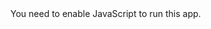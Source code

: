 <!doctype html><html lang="en"><head><meta charset="utf-8"/><link rel="icon" href="/favicon.ico"/><meta name="viewport" content="width=device-width,initial-scale=1"/><meta name="theme-color" content="#000000"/><meta name="description" content="Web site created using create-react-app"/><link rel="apple-touch-icon" href="/logo192.png"/><link rel="manifest" href="/manifest.json"/><title>Spider-Cursor</title><script defer="defer" src="/static/js/main.c05284c9.js"></script><link href="/static/css/main.22a669fb.css" rel="stylesheet"></head><body><noscript>You need to enable JavaScript to run this app.</noscript><div id="root"></div><script>function init(t){let i=document.getElementById(t),s=i.getContext("2d"),n=i.width=window.innerWidth,h=i.height=window.innerHeight;return s.fillStyle="rgba(30,30,30,1)",s.fillRect(0,0,n,h),{c:s,canvas:i}}window.requestAnimFrame=function(){return window.requestAnimationFrame||window.webkitRequestAnimationFrame||window.mozRequestAnimationFrame||window.oRequestAnimationFrame||window.msRequestAnimationFrame||function(t){window.setTimeout(t)}},window.onload=function(){let t=init("canvas").c,s=init("canvas").canvas,n=s.width=window.innerWidth,h=s.height=window.innerHeight,e={x:!1,y:!1},o={};function a(t,i,s,n){return Math.sqrt(Math.pow(s-t,2)+Math.pow(n-i,2))}class r{constructor(t,i,s,n){this.first=n,this.pos=n?{x:t.x,y:t.y}:{x:t.nextPos.x,y:t.nextPos.y},this.l=i,this.ang=s,this.nextPos={x:this.pos.x+this.l*Math.cos(this.ang),y:this.pos.y+this.l*Math.sin(this.ang)}}update(t){this.ang=Math.atan2(t.y-this.pos.y,t.x-this.pos.x),this.pos.x=t.x+this.l*Math.cos(this.ang-Math.PI),this.pos.y=t.y+this.l*Math.sin(this.ang-Math.PI),this.nextPos.x=this.pos.x+this.l*Math.cos(this.ang),this.nextPos.y=this.pos.y+this.l*Math.sin(this.ang)}fallback(t){this.pos.x=t.x,this.pos.y=t.y,this.nextPos.x=this.pos.x+this.l*Math.cos(this.ang),this.nextPos.y=this.pos.y+this.l*Math.sin(this.ang)}show(){t.lineTo(this.nextPos.x,this.nextPos.y)}}class l{constructor(t,i,s,n,h){this.x=t,this.y=i,this.l=s,this.n=n,this.t={},this.rand=Math.random(),this.segments=[new r(this,this.l/this.n,0,!0)];for(let t=1;t<this.n;t++)this.segments.push(new r(this.segments[t-1],this.l/this.n,0,!1))}move(t,i){this.angle=Math.atan2(i.y-this.y,i.x-this.x),this.dt=a(t.x,t.y,i.x,i.y)+5,this.t={x:i.x-.8*this.dt*Math.cos(this.angle),y:i.y-.8*this.dt*Math.sin(this.angle)},this.t.x?this.segments[this.n-1].update(this.t):this.segments[this.n-1].update(i);for(let t=this.n-2;t>=0;t--)this.segments[t].update(this.segments[t+1].pos);if(a(this.x,this.y,i.x,i.y)<=this.l+a(t.x,t.y,i.x,i.y)){this.segments[0].fallback({x:this.x,y:this.y});for(let t=1;t<this.n;t++)this.segments[t].fallback(this.segments[t-1].nextPos)}}show(i){if(a(this.x,this.y,i.x,i.y)<=this.l){t.globalCompositeOperation="lighter",t.beginPath(),t.lineTo(this.x,this.y);for(let t=0;t<this.n;t++)this.segments[t].show();t.strokeStyle="hsl("+(60*this.rand+180)+",100%,"+(60*this.rand+25)+"%)",t.lineWidth=2*this.rand,t.lineCap="round",t.lineJoin="round",t.stroke(),t.globalCompositeOperation="source-over"}}show2(i){t.beginPath(),a(this.x,this.y,i.x,i.y)<=this.l?(t.arc(this.x,this.y,2*this.rand+1,0,2*Math.PI),t.fillStyle="white"):(t.arc(this.x,this.y,2*this.rand,0,2*Math.PI),t.fillStyle="darkcyan"),t.fill()}}let x=500,y=[],d=!1,w={x:0,y:0},m={},c=0,g=10;for(let t=0;t<x;t++)y.push(new l(Math.random()*n,Math.random()*h,250*Math.random()+50,30,2*Math.random()*Math.PI));function u(){window.requestAnimFrame(u),t.clearRect(0,0,n,h),function(){for(e.x?(w.errx=e.x-w.x,w.erry=e.y-w.y):(w.errx=n/2+(h/2-g)*Math.sqrt(2)*Math.cos(c)/(Math.pow(Math.sin(c),2)+1)-w.x,w.erry=h/2+(h/2-g)*Math.sqrt(2)*Math.cos(c)*Math.sin(c)/(Math.pow(Math.sin(c),2)+1)-w.y),w.x+=w.errx/10,w.y+=w.erry/10,c+=.01,t.beginPath(),t.arc(w.x,w.y,a(m.x,m.y,w.x,w.y)+5,0,2*Math.PI),t.fillStyle="hsl(210,100%,80%)",t.fill(),i=0;i<x;i++)y[i].move(m,w),y[i].show2(w);for(i=0;i<x;i++)y[i].show(w);m.x=w.x,m.y=w.y}()}s.addEventListener("mousemove",(function(t){o.x=e.x,o.y=e.y,e.x=t.pageX-this.offsetLeft,e.y=t.pageY-this.offsetTop}),!1),s.addEventListener("mouseleave",(function(t){e.x=!1,e.y=!1})),s.addEventListener("mousedown",(function(t){d=!0}),!1),s.addEventListener("mouseup",(function(t){d=!1}),!1),window.addEventListener("resize",(function(){n=s.width=window.innerWidth,h=s.height=window.innerHeight,u()})),u(),setInterval(u,1e3/60)}</script></body></html>
